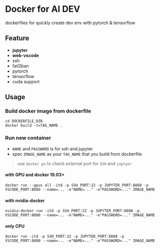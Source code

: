 # Docker for AI DEV
dockerfiles for quickly create dev env with pytorch & tensorflow

## Feature
- **jupyter**
- **web-vscode**
- ssh
- fail2ban
- pytorch
- tensorflow
- cuda support

## Usage
### Build docker image from dockerfile
```
cd DOCKERFILE_DIR
docker build -t=TAG_NAME .
```

### Run new container
- `NAME` and `PASSWORD` is for ssh and jupyter
- spec `IMAGE_NAME` as your `TAG_NAME` that you build from dockerfile
> use `docker ps` to check external port for `SSH` and `juptyer` 

#### with GPU and docker 19.03+
```
docker run --gpus all -itd -p SSH_PORT:22 -p JUPYTER_PORT:8888 -p VSCODE_PORT:8080 --name=... -e"NAME=..." -e"PASSWORD=..." IMAGE_NAME
```
#### with nvidia-docker
```
nvidia-docker run -itd -p SSH_PORT:22 -p JUPYTER_PORT:8888 -p VSCODE_PORT:8080 --name=... -e"NAME=..." -e"PASSWORD=..." IMAGE_NAME
```
#### only CPU
```
docker run -itd -p SSH_PORT:22 -p JUPYTER_PORT:8888 -p VSCODE_PORT:8080 --name=... -e"NAME=..." -e"PASSWORD=..." IMAGE_NAME
```
